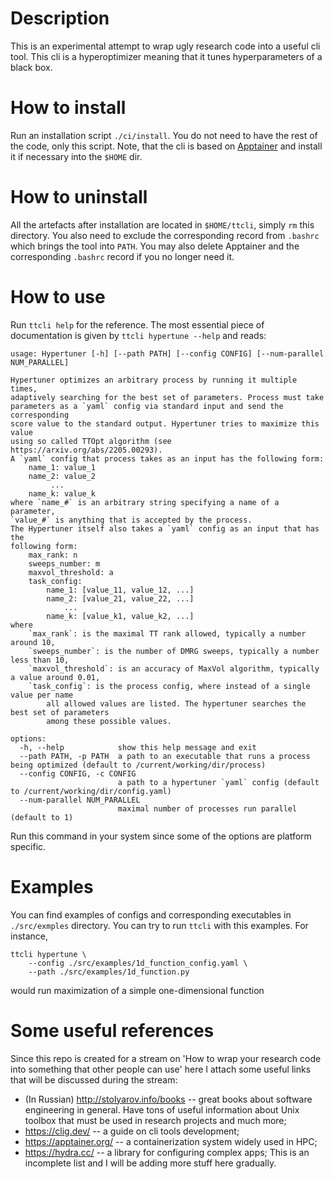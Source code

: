 # Description

This is an experimental attempt to wrap ugly research code into a useful cli tool.
This cli is a hyperoptimizer meaning that it tunes hyperparameters of a black box.

# How to install

Run an installation script `./ci/install`. You do not need to have the rest of the code, only this script. Note, that the cli is based on [Apptainer](https://apptainer.org/) and install it if necessary into the `$HOME` dir.

# How to uninstall

All the artefacts after installation are located in `$HOME/ttcli`, simply `rm` this directory. You also need to exclude the corresponding record from `.bashrc` which brings the tool into `PATH`. You may also delete Apptainer and the corresponding `.bashrc` record if you no longer need it.

# How to use

Run `ttcli help` for the reference.
The most essential piece of documentation is given by `ttcli hypertune --help` and reads:

```
usage: Hypertuner [-h] [--path PATH] [--config CONFIG] [--num-parallel NUM_PARALLEL]

Hypertuner optimizes an arbitrary process by running it multiple times,
adaptively searching for the best set of parameters. Process must take
parameters as a `yaml` config via standard input and send the corresponding
score value to the standard output. Hypertuner tries to maximize this value
using so called TTOpt algorithm (see https://arxiv.org/abs/2205.00293).
A `yaml` config that process takes as an input has the following form:
    name_1: value_1
    name_2: value_2
         ...
    name_k: value_k
where `name_#` is an arbitrary string specifying a name of a parameter,
`value_#` is anything that is accepted by the process.
The Hypertuner itself also takes a `yaml` config as an input that has the
following form:
    max_rank: n
    sweeps_number: m
    maxvol_threshold: a
    task_config:
        name_1: [value_11, value_12, ...]
        name_2: [value_21, value_22, ...]
            ...
        name_k: [value_k1, value_k2, ...]
where
    `max_rank`: is the maximal TT rank allowed, typically a number around 10,
    `sweeps_number`: is the number of DMRG sweeps, typically a number less than 10,
    `maxvol_threshold`: is an accuracy of MaxVol algorithm, typically a value around 0.01,
    `task_config`: is the process config, where instead of a single value per name
        all allowed values are listed. The hypertuner searches the best set of parameters
        among these possible values.

options:
  -h, --help            show this help message and exit
  --path PATH, -p PATH  a path to an executable that runs a process being optimized (default to /current/working/dir/process)
  --config CONFIG, -c CONFIG
                        a path to a hypertuner `yaml` config (default to /current/working/dir/config.yaml)
  --num-parallel NUM_PARALLEL
                        maximal number of processes run parallel (default to 1)
```
Run this command in your system since some of the options are platform specific.

# Examples

You can find examples of configs and corresponding executables in `./src/exmples` directory. You can try to run `ttcli` with this examples. For instance,
```
ttcli hypertune \
    --config ./src/examples/1d_function_config.yaml \
    --path ./src/examples/1d_function.py
```
would run maximization of a simple one-dimensional function

# Some useful references

Since this repo is created for a stream on 'How to wrap your research code into something that other people can use' here I attach some useful links that will be discussed during the stream:
- (In Russian) http://stolyarov.info/books -- great books about software engineering in general. Have tons of useful information about Unix toolbox that must be used in research projects and much more;
- https://clig.dev/ -- a guide on cli tools development;
- https://apptainer.org/ -- a containerization system widely used in HPC;
- https://hydra.cc/ -- a library for configuring complex apps;
This is an incomplete list and I will be adding more stuff here gradually.